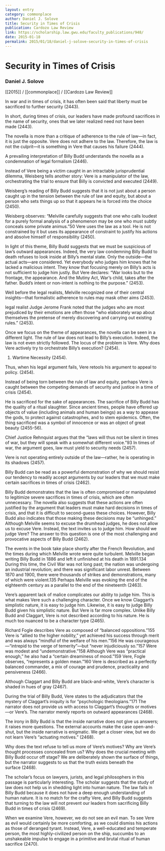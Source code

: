 ```yaml
---
layout: entry
category: commonplace
author: Daniel J. Solove
title: Security in Times of Crisis
publication: Cardozo Law Review
link: https://scholarship.law.gwu.edu/faculty_publications/948/
date: 2015-01-18
permalink: 2015/01/18/daniel-j-solove-security-in-times-of-crisis
---
```


# Security in Times of Crisis

### Daniel J. Solove

[[2015]] / [[commonplace]] / [[Cardozo Law Review]]

In war and in times of crisis, it has often been said that liberty must be sacrificed to further security (2443).


In short, during times of crisis, our leaders have made profound sacrifices in the name of security, ones that we later realized need not have been made (2443).


The novella is more than a critique of adherence to the rule of law—in fact, it is just the opposite. Vere does not adhere to the law. Therefore, the law is not the culprit—it is something in Vere that causes his failure (2444).


A prevailing interpretation of Billy Budd understands the novella as a condemnation of legal formalism (2446).


Instead of Vere being a victim caught in an intractable jurisprudential dilemma, Weisberg tells another story: Vere is a manipulator of the law, orchestrating the trial to ensure that Billy is convicted and executed (2449).


Weisberg’s reading of Billy Budd suggests that it is not just about a person caught up in the tension between the rule of law and equity, but about a person who sets things up so that it appears he is forced into the choice (2450).


Weisberg observes: “Melville carefully suggests that one who calls loudest for a purely formal analysis of a phenomenon may be one who must subtly conceals some private animus.”50 Vere uses the law as a tool. He is not constrained by it but uses its appearance of constraint to justify his actions and absolve himself of responsibility (2450).


In light of this theme, Billy Budd suggests that we must be suspicious of law’s outward appearances. Indeed, the very law condemning Billy Budd to death refuses to look inside at Billy’s mental state. Only the outside—the actual acts—are considered. Yet everybody who judges him knows that he lacked a malicious intent. They know that focusing merely on Billy’s acts is not sufficient to judge him justly. But Vere declares: “War looks but to the frontage, the appearance. And the Mutiny Act, War’s child, takes after the father. Budd’s intent or non-intent is nothing to the purpose.” (2453).


Well before the legal realists, Melville recognized one of their central insights—that formalistic adherence to rules may mask other aims (2453).


legal realist Judge Jerome Frank noted that the judges who are most prejudiced by their emotions are often those “who elaborately wrap about themselves the pretense of merely discovering and carrying out existing rules.” (2453).


Once we focus on the theme of appearances, the novella can be seen in a different light. The rule of law does not lead to Billy’s execution. Indeed, the law is not even strictly followed. The locus of the problem is Vere. Why does Vere actively try to orchestrate Billy’s execution? (2454).


1. Wartime Necessity (2454).


Thus, when his legal argument fails, Vere retools his argument to appeal to policy. (2454).


Instead of being torn between the rule of law and equity, perhaps Vere is caught between the competing demands of security and justice in a time of crisis (2454).


He is sacrificed for the sake of appearances. The sacrifice of Billy Budd has the quality of a ritual slaughter. Since ancient times, people have offered up objects of value (including animals and human beings) as a way to appease the gods, to protect against catastrophes, and to stem epidemics. Often, the thing sacrificed was a symbol of innocence or was an object of great beauty (2455-56).


Chief Justice Rehnquist argues that the “laws will thus not be silent in times of war, but they will speak with a somewhat different voice.”93 In times of war, the argument goes, law must yield to security needs (2457).


Vere is not operating entirely outside of the law—rather, he is operating in its shadows (2457).


Billy Budd can be read as a powerful demonstration of why we should resist our tendency to readily accept arguments by our leaders that we must make certain sacrifices in times of crisis (2462).


Billy Budd demonstrates that the law is often compromised or manipulated to legitimize severe sacrifices in times of crisis, which are often unnecessary. The novella also suggests that these actions are often justified by the argument that leaders must make hard decisions in times of crisis, and that it is difficult to second-guess these choices. However, Billy Budd also indicates that those making these decisions may be “unhinged.” Although Melville seems to excuse the drumhead judges, he does not allow us to excuse Vere. Instead, the text invites us to judge him. How should we judge Vere? The answer to this question is one of the most challenging and provocative aspects of Billy Budd (2462).


The events in the book take place shortly after the French Revolution, and the times during which Melville wrote were quite turbulent. Melville began writing Billy Budd in 1886 and left it unfinished at his death in 1891.134 During this time, the Civil War was not long past; the nation was undergoing an industrial revolution; and there was significant labor unrest. Between 1870 and 1900, there were thousands of strikes and demonstrations, many of which were violent.135 Perhaps Melville was evoking the end of the eighteenth century as a parallel to the end of the nineteenth (2463).


Vere’s apparent lack of malice complicates our ability to judge him. This is what makes Vere such a challenging character. Once we know Claggart’s simplistic nature, it is easy to judge him. Likewise, it is easy to judge Billy Budd given his simplistic nature. But Vere is far more complex. Unlike Billy Budd and Claggart, Vere is not described according to his nature. He is much too nuanced to be a character type (2465).


Richard Fogle describes Vere as composed of “balanced oppositions.”155 Vere is “allied to the higher nobility,” yet achieved his success through merit and was always “mindful of the welfare of his men.”156 He was courageous—“intrepid to the verge of temerity”—but “never injudiciously so.”157 Were was modest and “undemonstrative.”158 Although Vere was “practical enough,” he also had a “certain dreaminess of mood.”159 Vere, Fogle observes, “represents a golden mean.”160 Vere is described as a perfectly balanced commander, a mix of courage and prudence, practicality and pensiveness (2466).


Although Claggart and Billy Budd are black-and-white, Vere’s character is shaded in hues of gray (2467).


During the trial of Billy Budd, Vere states to the adjudicators that the mystery of Claggart’s iniquity is for “psychologic theologians.”171 The narrator does not provide us with access to Claggart’s thoughts or motives—or Vere’s. The narrator merely reports on outward appearances (2468).


The irony in Billy Budd is that the inside narrative does not give us answers; it raises more questions. The external accounts make the case open-and-shut, but the inside narrative is enigmatic. We get a closer view, but we do not learn Vere’s “actuating motives.” (2468).


Why does the text refuse to tell us more of Vere’s motives? Why are Vere’s thought processes concealed from us? Why does the crucial meeting with Billy Budd occur off stage? We are deliberately shown the surface of things, but the narrator suggests to us that the truth exists beneath the surface (2468).


The scholar’s focus on lawyers, jurists, and legal philosophers in this passage is particularly interesting. The scholar suggests that the study of law does not help us in shedding light into human nature. The law fails in Billy Budd because it does not have a deep enough understanding of human nature. It is no match for the crafty Vere, and Billy Budd suggests that turning to the law will not prevent our leaders from sacrificing Billy Budd in times of crisis (2469).


When we examine Vere, however, we do not see an evil man. To see Vere as evil would certainly be more comforting, as we could dismiss his actions as those of deranged tyrant. Instead, Vere, a well-educated and temperate person, the most highly-civilized person on the ship, succumbs to an unshakeable impulse to engage in a primitive and brutal ritual of human sacrifice (2470).
